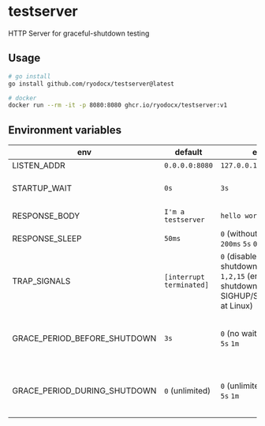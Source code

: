 # testserver

HTTP Server for graceful-shutdown testing

## Usage

```sh
# go install
go install github.com/ryodocx/testserver@latest

# docker
docker run --rm -it -p 8080:8080 ghcr.io/ryodocx/testserver:v1
```

## Environment variables

| env                          | default                  | example                                                                                                     | description                                                           |
|------------------------------|--------------------------|-------------------------------------------------------------------------------------------------------------|-----------------------------------------------------------------------|
| LISTEN_ADDR                  | `0.0.0.0:8080`           | `127.0.0.1:8080`                                                                                            | Listen address                                                        |
| STARTUP_WAIT                 | `0s`                     | `3s`                                                                                                        | Waiting time before start serving                                     |
| RESPONSE_BODY                | `I'm a testserver`       | `hello world`                                                                                               | HTTP response body                                                    |
| RESPONSE_SLEEP               | `50ms`                   | `0` (without sleep) <br> `200ms` `5s` `0.01h`                                                               | Wait time at HTTP response                                            |
| TRAP_SIGNALS                 | `[interrupt terminated]` | `0` (disable graceful shutdown) <br> `1,2,15` (enable graceful shutdown for SIGHUP/SIGINT/SIGTERM at Linux) | Trapped Signals for graceful shutdown                                 |
| GRACE_PERIOD_BEFORE_SHUTDOWN | `3s`                     | `0` (no wait) <br> `5s` `1m`                                                                                | Grace period before starting shutdown (ignored when `TRAP_SIGNALS=0`) |
| GRACE_PERIOD_DURING_SHUTDOWN | `0` (unlimited)          | `0` (unlimited) <br> `5s` `1m`                                                                              | Grace period during shutdown          (ignored when `TRAP_SIGNALS=0`) |
